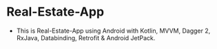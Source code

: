 # Real-Estate-App
- This is Real-Estate-App using Android with Kotlin, MVVM, Dagger 2, RxJava, Databinding, Retrofit & Android JetPack.

